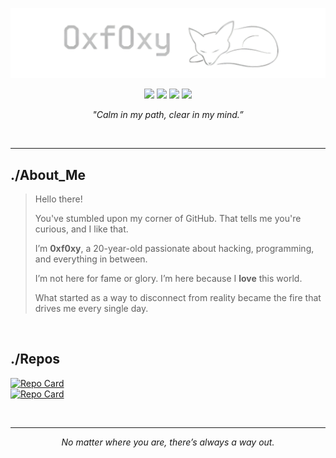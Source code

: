 ![0xf0xy](src/my_banner.png)  

<p align="center">
  <img src="https://img.shields.io/badge/Offensive-Security-E4080A?style=flat&logo=kali-linux&logoColor=white" />
  <img src="https://img.shields.io/badge/Linux-User-black?style=flat&logo=linux&logoColor=white" />
  <img src="https://img.shields.io/badge/Python-Dev-3776AB?style=flat&logo=python&logoColor=white" />
  <img src="https://img.shields.io/badge/Bash-Enthusiast-4EAA25?style=flat&logo=GNUbash&logoColor=white" />
</p>

<p align="center"><em>"Calm in my path, clear in my mind.”</em></p>

<br>

---
## ./About_Me
> Hello there!  
>   
> You've stumbled upon my corner of GitHub. That tells me you're curious, and I like that.  
>  
> I’m **0xf0xy**, a 20-year-old passionate about hacking, programming, and everything in between.  
>  
> I’m not here for fame or glory. I’m here because I **love** this world.  
>  
> What started as a way to disconnect from reality became the fire that drives me every single day.  

<br>

## ./Repos

[![Repo Card](https://github-readme-stats.vercel.app/api/pin/?username=0xf0xy&theme=github_dark_dimmed&repo=Playground)](https://github.com/0xf0xy/Playground)  
[![Repo Card](https://github-readme-stats.vercel.app/api/pin/?username=0xf0xy&theme=github_dark_dimmed&repo=Write-ups)](https://github.com/0xf0xy/Write-ups)

<br>

<!--
## ./Stats

![Langs](https://github-readme-stats.vercel.app/api/top-langs/?username=0xf0xy&layout=compact&theme=github_dark)

<br>

## ./Contact_Me  

[![Discord](https://img.shields.io/badge/Discord-0xf0xy-5865F2?style=flat&logo=discord&logoColor=white)](https://discord.com/channels/@me)

<br>
-->

---
<p align="center"><em>No matter where you are, there’s always a way out.</em></p>
